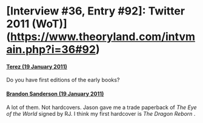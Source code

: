 # [Interview #36, Entry #92]: Twitter 2011 (WoT)](https://www.theoryland.com/intvmain.php?i=36#92)

#### [Terez (19 January 2011)](http://twitter.com/Terez27/status/27790643988275200)

Do you have first editions of the early books?

#### [Brandon Sanderson (19 January 2011)](http://twitter.com/BrandSanderson/status/27874400682385408)

A lot of them. Not hardcovers. Jason gave me a trade paperback of
*The Eye of the World*
signed by RJ. I think my first hardcover is
*The Dragon Reborn*
.

